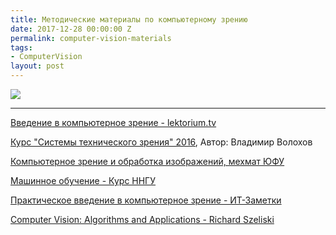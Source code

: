 ```yaml
---
title: Методические материалы по компьютерному зрению
date: 2017-12-28 00:00:00 Z
permalink: computer-vision-materials
tags:
- ComputerVision
layout: post
---
```


![](https://lh3.googleusercontent.com/sN44AbDOw0jYjA4jfIxb9_3oJ8Ed3TWQ4HeYxrBX55XUjb0PkElV0RQE1BEhBkPqsH7hePFlhw-_OLNL0Fvulwu1wBQHWLx9DyJRNVTAkjWbhTzpZfJfOHQybk8yMSGbMnRWBm1yoQ=w611-h308-no)

---

[Введение в компьютерное зрение - lektorium.tv](https://www.lektorium.tv/course/22847)

[Курс "Системы технического зрения" 2016](http://volokhov.blogspot.com/2016/02/2016.html), Автор: Владимир Волохов

[Компьютерное зрение и обработка изображений, мехмат ЮФУ](http://edu.mmcs.sfedu.ru/course/view.php?id=228)

[Машинное обучение - Курс ННГУ](http://www.uic.unn.ru/~zny/ml/)

[Практическое введение в компьютерное зрение - ИТ-Заметки](http://my-it-notes.com/2013/05/practical-computer-vision-introduction/)

[Computer Vision: Algorithms and Applications - Richard Szeliski](http://szeliski.org/Book/)
